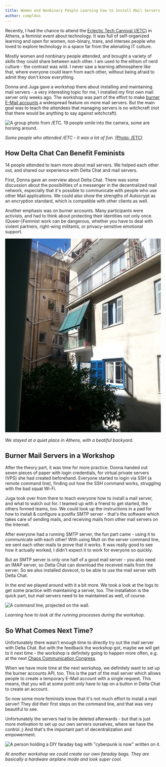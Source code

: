 ```yaml
---
title: Women and Nonbinary People Learning how to Install Mail Servers - Delta Chat at /ETC
author: compl4xx
---
```


Recently, I had the chance to attend the [Eclectic Tech Carnival
(/ETC)](https://eclectictechcarnival.org) in Athens, a feminist event about
technology. It was full of self-organized learning and open for women,
non-binary, trans, and intersex people who loved to explore technology in a
space far from the alienating IT culture.

Mostly women and nonbinary people attended, and brought a variety of skills
they could share between each other. I am used to the elitism of nerd culture -
the contrast was wild. I never saw a learning athmosphere like that, where
everyone could learn from each other, without being afraid to admit they don't
know everything.

Donna and Juga gave a workshop there about installing and maintaining mail
servers - a very interesting topic for me, I installed my first own mail server
only weeks ago. The workshop was part of the effort to make [burner E-Mail
accounts](https://delta.chat/en/2018-11-17-deltaxi#new-planned-features-for-at-risk-and-other-users)
a widespread feature on more mail servers. But the main goal was to teach the
attendees that managing servers is no witchcraft (not that there would be
anything to say against witchcraft).

![A group photo from /ETC. 19 people smile into the camera, some are horsing
around.](../assets/blog/20191021-delta-chat-etc-workshop-group-photo.jpg)

*Some people who attended /ETC - it was a lot of fun.* [(Photo:
/ETC)](https://eclectictechcarnival.org/etc/2019/athens/communications/group-photo/)

## How Delta Chat Can Benefit Feminists

14 people attended to learn more about mail servers. We helped each other out,
and shared our experience with Delta Chat and mail servers. 

First, Donna gave an overview about Delta Chat. There was some discussion about
the possibilities of a messenger in the decentralized mail network, especially
that it's possible to communicate with people who use other Mail applications.
We could also show the strengths of Autocrypt as an encryption standard, which
is compatible with other clients as well.

Another emphasis was on burner accounts. Many participants were activists, and
had to think about protecting their identities not only once. (Queer-)Feminist
work can be dangerous, whether you have to deal with violent partners,
right-wing militants, or privacy-sensitive emotional support.

![A backyard in Athens](../assets/blog/20191021-delta-chat-etc-workshop-athens-backyard.jpg)

*We stayed at a quiet place in Athens, with a beatiful backyard.*

## Burner Mail Servers in a Workshop

After the theory part, it was time for more practice. Donna handed out seven
pieces of paper with login credentials, for virtual private servers (VPS) she
had created beforehand. Everyone started to login via SSH (a remote command
line), finding out how the SSH command works, struggling with the bad squat
Wi-Fi.

Juga took over from there to teach everyone how to install a mail server, and
what to watch out for. I teamed up with a friend to get started, the others
formed teams, too. We could look up the instructions in a pad for how to
install & configure a postfix SMTP server - that's the software which takes
care of sending mails, and receiving mails from other mail servers on the
Internet.

After everyone had a running SMTP server, the fun part came - using it to
communicate with each other! With using Mutt on the server command line, we
sent each other mails to prove that it works. It was really good to see how it
actually worked, I didn't expect it to work for everyone so quickly.

But an SMTP server is only one half of a good mail server - you also need an
IMAP server, so Delta Chat can download the received mails from the server. So
we also installed dovecot, to be able to use the mail server with Delta Chat.

In the end we played around with it a bit more. We took a look at the logs to
get some practice with maintaining a server, too. The installation is the quick
part, but mail servers need to be maintained as well, of course.

![A command line, projected on the
wall.](../assets/blog/20191022-delta-chat-etc-workshop-projector-command-line.png)

*Learning how to look at the running processes during the workshop.*

## So What Comes Next Time?

Unfortunately there wasn't enough time to directly try out the mail server with
Delta Chat. But with the feedback the workshop got, maybe we will get to it
next time - the workshop is definitely going to happen more often, e.g. at the
next [Chaos Communication Congress](https://events.ccc.de).

When we have more time at the next workshop, we definitely want to set up the
burner accounts API, too. This is the part of the mail server which allows
people to create a temporary E-Mail account with a single request. This means,
that you will at some point only have to tap on a button in Delta Chat to
create an account.

So now some more feminists know that it's not much effort to install a mail
server! They did their first steps on the command line, and that was very
beautiful to see.

Unfortunately the servers had to be deleted afterwards - but that is just more
motivation to set up our own servers ourselves, where we have the control ;)
And that's the important part of decentralization and empowerment.

![A person holding a DIY faraday bag with "cyberpunk is now" written on
it.](../assets/blog/20191021-delta-chat-etc-workshop-faraday-bag.jpg)

*At another workshop we could create our own faraday bags. They are basically a
hardware airplane mode and look super cool.*

